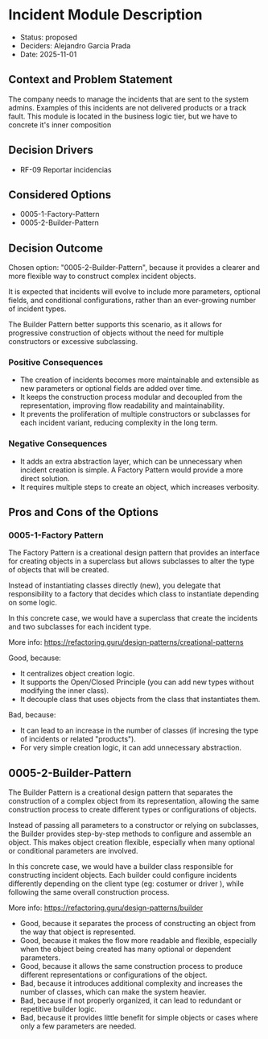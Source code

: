 # Incident Module Description

* Status: proposed
* Deciders: Alejandro Garcia Prada
* Date: 2025-11-01

## Context and Problem Statement

The company needs to manage the incidents that are sent to the system admins. Examples of this incidents are not delivered products or a track fault. This module is located in the business logic tier, but we have to concrete it's inner composition

## Decision Drivers

* RF-09 Reportar incidencias

## Considered Options

* 0005-1-Factory-Pattern
* 0005-2-Builder-Pattern

## Decision Outcome

Chosen option: "0005-2-Builder-Pattern", because it provides a clearer and more flexible way to construct complex incident objects.

It is expected that incidents will evolve to include more parameters, optional fields, and conditional configurations, rather than an ever-growing number of incident types.

The Builder Pattern better supports this scenario, as it allows for progressive construction of objects without the need for multiple constructors or excessive subclassing.

### Positive Consequences

* The creation of incidents becomes more maintainable and extensible as new parameters or optional fields are added over time.
* It keeps the construction process modular and decoupled from the representation, improving flow readability and maintainability.
* It prevents the proliferation of multiple constructors or subclasses for each incident variant, reducing complexity in the long term.

### Negative Consequences

* It adds an extra abstraction layer, which can be unnecessary when incident creation is simple. A Factory Pattern would provide a more direct solution.
* It requires multiple steps to create an object, which increases verbosity.

## Pros and Cons of the Options

### 0005-1-Factory Pattern

The Factory Pattern is a creational design pattern that provides an interface for creating objects in a superclass but allows subclasses to alter the type of objects that will be created.

Instead of instantiating classes directly (new), you delegate that responsibility to a factory that decides which class to instantiate depending on some logic.

In this concrete case, we would have a superclass that create the incidents and two subclasses for each incident type. 

More info: https://refactoring.guru/design-patterns/creational-patterns

Good, because:

* It centralizes object creation logic.
* It supports the Open/Closed Principle (you can add new types without modifying the inner class).
* It decouple class that uses objects from the class that instantiates them.

Bad, because:

* It can lead to an increase in the number of classes (if incresing the type of incidents or related "products").
* For very simple creation logic, it can add unnecessary abstraction.

## 0005-2-Builder-Pattern

The Builder Pattern is a creational design pattern that separates the construction of a complex object from its representation, allowing the same construction process to create different types or configurations of objects.

Instead of passing all parameters to a constructor or relying on subclasses, the Builder provides step-by-step methods to configure and assemble an object. This makes object creation flexible, especially when many optional or conditional parameters are involved.

In this concrete case, we would have a builder class responsible for constructing incident objects. Each builder could configure incidents differently depending on the client type (eg: costumer or driver ), while following the same overall construction process.

More info: https://refactoring.guru/design-patterns/builder

* Good, because it separates the process of constructing an object from the way that object is represented.
* Good, because it makes the flow more readable and flexible, especially when the object being created has many optional or dependent parameters.
* Good, because it allows the same construction process to produce different representations or configurations of the object.
* Bad, because it introduces additional complexity and increases the number of classes, which can make the system heavier.
* Bad, because if not properly organized, it can lead to redundant or repetitive builder logic.
* Bad, because it provides little benefit for simple objects or cases where only a few parameters are needed.

